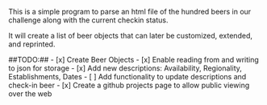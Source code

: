 This is a simple program to parse an html file of the hundred beers in our challenge along with the current checkin status.

It will create a list of beer objects that can later be customized, extended, and reprinted.


##TODO:##
	- [x] Create Beer Objects
	- [x] Enable reading from and writing to json for storage
	- [x] Add new descriptions: Availability, Regionality, Establishments, Dates
	- [ ] Add functionality to update descriptions and check-in beer
	- [x] Create a github projects page to allow public viewing over the web


